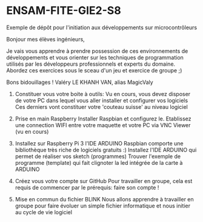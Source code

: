 # ENSAM-FITE-GIE2-S8
Exemple de dépôt pour l'initiation aux développements sur microcontrôleurs

Bonjour mes élèves ingénieurs,

Je vais vous apprendre à prendre possession de ces environnements de développements
et vous orienter sur les techniques de programmation utilisés par les développeurs professionnels et experts du domaine.
Abordez ces exercices sous le sceau d'un jeu et exercice de groupe ;)

Bons bidouillages !
Valéry LE KHANH VAN, alias MagicValy

1. Constituer vous votre boite à outils:
Vu en cours, vous devez disposer de votre PC dans lequel vous aller installer et configurer vos logiciels
Ces derniers vont constituer votre 'couteau suisse' au niveau logiciel

2. Prise en main Raspberry
Installer Raspbian et configurez le.
Etablissez une connection WIFI entre votre maquette et votre PC via VNC Viewer (vu en cours)

3. Installez sur Raspberry Pi 3 l'IDE ARDUINO
Raspbian comporte une bibliothèque très riche de logiciels gratuits :)
Installez l'IDE ARDUINO qui permet de réaliser vos sketch (programmes)
Trouver l'exemple de programme (template) qui fait clignoter la led intégrée de la carte à ARDUINO

4. Créez vous votre compte sur GitHub
Pour travailler en groupe, cela est requis de commencer par le prérequis: faire son compte !

5. Mise en commun du fichier BLINK
Nous allons apprendre à travailler en groupe pour faire évoluer un simple fichier informatique et nous initier au cycle de vie logiciel
